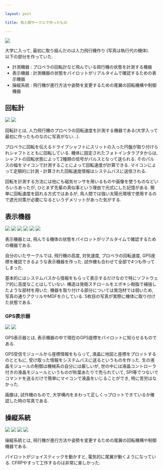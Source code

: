 ```yaml
---

layout: post

title: 鳥人間サークルで作ったもの

---
```


<img src="https://gakuseishitsu.github.io/images/meister1/meister_2013.jpg">

大学に入って, 最初に取り組んだのは人力飛行機作り (写真は執行代の機体).  
以下の部分を作っていた.  

* 計測機器 : プロペラの回転計など飛んでいる飛行機の状態を計測する機器
* 表示機器 : 計測機器の状態をパイロットがリアルタイムで確認するための表示機器
* 操縦系統 : 飛行機が進行方法や姿勢を変更するための尾翼の回転機構や制御機器

## 回転計

<img src="https://gakuseishitsu.github.io/images/meister1/rotation_sensor.jpg">
<img src="https://gakuseishitsu.github.io/images/meister1/rotation_sensor2.jpg">

回転計とは, 人力飛行機のプロペラの回転速度を計測する機器である(大学入って最初に作ったものなのに写真がない...).  

プロペラに回転を伝えるドライブシャフトにスリットの入った円盤が取り付けられシャフトとともに回転している. 機体に固定されたフォトインタラプタからは, シャフトの回転状態によって2種類の信号がパルスとなって送られる. そのパルスの幅をマイコンで計測することによって回転速度が計算できる. マイコンによって定期的に計測・計算された回転速度情報はシステムバスに送信される.  

回転を計測する方法には他にも磁気センサを用いるものや画像を使うものなどいろいろあったが, ひとまず先輩の真似事という理由で光式にした記憶がある. 簡単に回転速度を図れる方式ではあるが, 鳥人間では強い太陽光環境で使用するので遮光対策が必要になるというデメリットがあった気がする.  

## 表示機器

<img src="https://gakuseishitsu.github.io/images/meister1/meister_disp0.jpg">
<img src="https://gakuseishitsu.github.io/images/meister1/meister_disp1.jpg">
<img src="https://gakuseishitsu.github.io/images/meister1/meister_disp2.jpg">
<img src="https://gakuseishitsu.github.io/images/meister1/meister_disp3.jpg">
<img src="https://gakuseishitsu.github.io/images/meister1/meister_disp4.jpg">
<img src="https://gakuseishitsu.github.io/images/meister1/meister_disp_concept.jpg">

表示機器とは, 飛んでる機体の状態をパイロットがリアルタイムで確認するための機器である.  

自分のいたサークルでは, 飛行機の高度, 対気速度, プロペラの回転速度, GPS座標を確認できるような表示機器を作った. 試作機も合わせて全部で4つも作ってしまった.  

基本的にはシステムバスから情報をもらって表示するだけなので特にソフトウェア的に高度なことはしていない. 構造は発砲スチロールをエポキシ樹脂で補強したような部材を用いた. 機器を取り付ける部分については発泡材では弱いため, 写真の通りアクリルやMDFを介している. 5枚目の写真が実際に機体に取り付けた状態である.  

### GPS表示器

<img src="https://gakuseishitsu.github.io/images/meister1/meister_disp5.jpg">
<img src="https://gakuseishitsu.github.io/images/meister1/meister_gps.jpg">

GPS表示器とは, 表示機器の中で現在のGPS座標をパイロットに知らせるものである.  

GPS受信モジュールから座標情報をもらって, 液晶に地図と座標をプロットするのとともに, 受け取った情報をシステムバスに送るというものを作った. 生の液晶モジュールの制御は機械系の自分には厳しいが, 世の中には液晶コントローラ付きの液晶モジュールというものが秋葉あたりで売られていて, SPI等でつないでコマンドを送るだけで簡単にマイコンで液晶をいじることができ, 特に苦労はなかった.

画像は, 試作機のもので, 大学構内をまわって正しくっプロットできているか確認した時の写真である.

## 操縦系統

<img src="https://gakuseishitsu.github.io/images/meister1/meister_control1.jpg">
<img src="https://gakuseishitsu.github.io/images/meister1/meister_control2.jpg">
<img src="https://gakuseishitsu.github.io/images/meister1/meister_control3.jpg">
<img src="https://gakuseishitsu.github.io/images/meister1/meister_control4.jpg">

操縦系統とは, 飛行機が進行方法や姿勢を変更するための尾翼の回転機構や制御機器である.  

パイロットがジョイスティックを動かすと, 電気的に尾翼が動くようになっている. CFRPやすって工作するのは非常に楽しかった.  